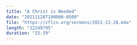 ```yaml
---
title: "A Christ is Needed"
date: "20211128T100000-0500"
file: "https://cflcn.org/sermons/2021-11-28.m4a"
length: "12249795"
duration: "25:39"
---
```

